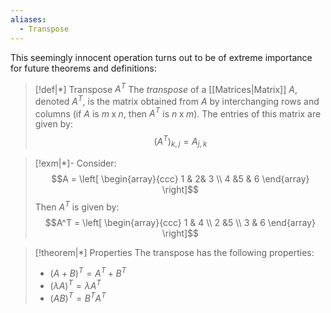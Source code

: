 ```yaml
---
aliases:
  - Transpose
---
```

This seemingly innocent operation turns out to be of extreme importance for future theorems and definitions:

>[!def|*] Transpose $A^T$
>The *transpose* of a [[Matrices|Matrix]] $A$, denoted $A^T$, is the matrix obtained from $A$ by interchanging rows and columns (if $A$ is $m \; \text{x} \; n$, then $A^T$ is $n \; \text{x} \; m$). The entries of this matrix are given by: $$(A^T)_{k,j} = A_{j,k}$$

>[!exm|*]-
>Consider: $$A = \left[ \begin{array}{ccc} 1 &  2& 3 \\ 4  &5 & 6 \end{array} \right]$$Then $A^T$ is given by: $$A^T = \left[ \begin{array}{ccc} 1 & 4   \\ 2 &5   \\ 3 & 6   \end{array} \right]$$

>[!theorem|*] Properties
>The transpose has the following properties:
> - $(A+B)^T = A^T + B^T$
> - $(\lambda A)^T = \lambda A^T$
> - $(AB)^T = B^TA^T$

